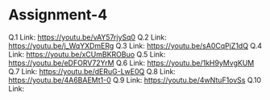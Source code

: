 # Assignment-4
Q.1 Link: https://youtu.be/vAY57rjySq0
Q.2 Link: https://youtu.be/j_WqYXDmERg
Q.3 Link: https://youtu.be/sA0CqPjZ1dQ
Q.4 Link: https://youtu.be/xCUmBKROBuo
Q.5 Link: https://youtu.be/eDFORV72YrM
Q.6 Link: https://youtu.be/1kH9yMvgKUM
Q.7 Link: https://youtu.be/dERuG-LwE0Q
Q.8 Link: https://youtu.be/4A6BAEMt1-0
Q.9 Link: https://youtu.be/4wNtuF1ovSs
Q.10 Link: 
